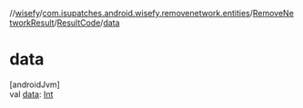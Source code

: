 //[wisefy](../../../../index.md)/[com.isupatches.android.wisefy.removenetwork.entities](../../index.md)/[RemoveNetworkResult](../index.md)/[ResultCode](index.md)/[data](data.md)

# data

[androidJvm]\
val [data](data.md): [Int](https://kotlinlang.org/api/latest/jvm/stdlib/kotlin/-int/index.html)
